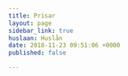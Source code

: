 ```yaml
---
title: Prisar
layout: page
sidebar_link: true
huslaan: Huslån
date: 2018-11-23 09:51:06 +0000
published: false

---
```

